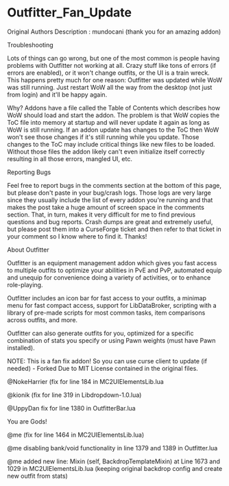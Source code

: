 # Outfitter_Fan_Update
Original Authors Description : mundocani  (thank you for an amazing addon)

Troubleshooting

Lots of things can go wrong, but one of the most common is people having problems with Outfitter not working at all. Crazy stuff like tons of errors (if errors are enabled), or it won't change outfits, or the UI is a train wreck. This happens pretty much for one reason: Outfitter was updated while WoW was still running. Just restart WoW all the way from the desktop (not just from login) and it'll be happy again.

Why? Addons have a file called the Table of Contents which describes how WoW should load and start the addon. The problem is that WoW copies the ToC file into memory at startup and will never update it again as long as WoW is still running. If an addon update has changes to the ToC then WoW won't see those changes if it's still running while you update. Those changes to the ToC may include critical things like new files to be loaded. Without those files the addon likely can't even initialize itself correctly resulting in all those errors, mangled UI, etc.

Reporting Bugs

Feel free to report bugs in the comments section at the bottom of this page, but please don't paste in your bug/crash logs. Those logs are very large since they usually include the list of every addon you're running and that makes the post take a huge amount of screen space in the comments section. That, in turn, makes it very difficult for me to find previous questions and bug reports. Crash dumps are great and extremely useful, but please post them into a CurseForge ticket and then refer to that ticket in your comment so I know where to find it. Thanks!

About Outfitter

Outfitter is an equipment management addon which gives you fast access to multiple outfits to optimize your abilities in PvE and PvP, automated equip and unequip for convenience doing a variety of activities, or to enhance role-playing.

Outfitter includes an icon bar for fast access to your outfits, a minimap menu for fast compact access, support for LibDataBroker, scripting with a library of pre-made scripts for most common tasks, item comparisons across outfits, and more.

Outfitter can also generate outfits for you, optimized for a specific combination of stats you specify or using Pawn weights (must have Pawn installed).

NOTE: This is a fan fix addon!
So you can use curse client to update (if needed) - Forked Due to MIT License contained in the original files.

@NokeHarrier (fix for line 184 in MC2UIElementsLib.lua

@kionik  (fix for line 319 in Libdropdown-1.0.lua)

@UppyDan fix for line 1380 in OutfitterBar.lua

You are Gods!

@me (fix for line 1464 in MC2UIElementsLib.lua)

@me disabling bank/void functionality in line 1379 and 1389 in Outfitter.lua

@me added new line: Mixin (self, BackdropTemplateMixin) at Line 1673 and 1029 in MC2UIElementsLib.lua (keeping original backdrop config and create new outfit from stats)
